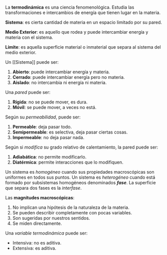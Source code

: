 La **termodinámica** es una ciencia fenomenológica. Estudia las transformaciones e intercambios de energía que tienen lugar en la materia.

**Sistema**: es cierta cantidad de materia en un espacio limitado por su pared.

**Medio Exterior**: es aquello que rodea y puede intercambiar energía y materia con el sistema.

**Límite**: es aquella superficie material o inmaterial que separa al sistema del medio exterior.

Un [[Sistema]] puede ser:

1. **Abierto**: puede intercambiar energía y materia.
2. **Cerrado**: puede intercambiar energía pero no materia.
3. **Aislado**: no intercambia ni energía ni materia.

Una *pared* puede ser:

1. **Rígida**: no se puede mover, es dura.
2. **Móvil**: se puede mover, a veces no está.

Según su *permeabilidad*, puede ser:

1. **Permeable**: deja pasar todo.
2. **Semipermeable**: es selectiva, deja pasar ciertas cosas.
3. **Impermeable**: no deja pasar nada.

Según si *modifica* su grado relativo de calentamiento, la pared puede ser:

1. **Adiabática**: no permite modificarlo.
2. **Diatérmica**: permite interacciones que lo modifiquen.

Un sistema es *homogéneo* cuando sus propiedades macroscópicas son uniformes en todos sus puntos. Un sistema es *heterogéneo* cuando está formado por subsistemas homogéneos denominados ***fase***. La superficie que separa dos fases es la *interfase*.

Las **magnitudes macroscópicas**:

1. No implican una hipótesis de la naturaleza de la materia.
2. Se pueden describir completamente con pocas variables.
3. Son sugeridas por nuestros sentidos.
4. Se miden directamente.

Una *variable termodinámica* puede ser:

- Intensiva: no es aditiva.
- Extensiva: es aditiva. 